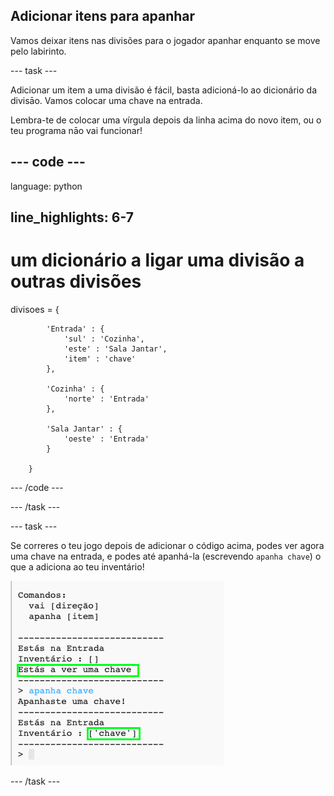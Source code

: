 ## Adicionar itens para apanhar

Vamos deixar itens nas divisões para o jogador apanhar enquanto se move pelo labirinto.

\--- task \---

Adicionar um item a uma divisão é fácil, basta adicioná-lo ao dicionário da divisāo. Vamos colocar uma chave na entrada.

Lembra-te de colocar uma vírgula depois da linha acima do novo item, ou o teu programa nāo vai funcionar!

## \--- code \---

language: python

## line_highlights: 6-7

# um dicionário a ligar uma divisão a outras divisões

divisoes = {

            'Entrada' : {
                'sul' : 'Cozinha',
                'este' : 'Sala Jantar',
                'item' : 'chave'
            },
    
            'Cozinha' : {
                'norte' : 'Entrada'
            },
    
            'Sala Jantar' : {
                'oeste' : 'Entrada'
            }
    
        }
    

\--- /code \---

\--- /task \---

\--- task \---

Se correres o teu jogo depois de adicionar o código acima, podes ver agora uma chave na entrada, e podes até apanhá-la (escrevendo `apanha chave`) o que a adiciona ao teu inventário!

![captura de ecrã](images/rpg-key-test.png)

\--- /task \---